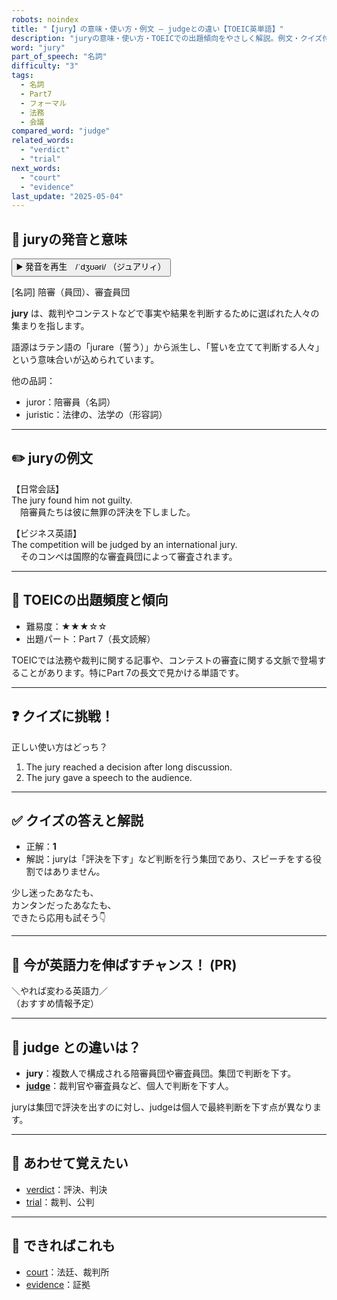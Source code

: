 ```yaml
---
robots: noindex
title: "【jury】の意味・使い方・例文 ― judgeとの違い【TOEIC英単語】"
description: "juryの意味・使い方・TOEICでの出題傾向をやさしく解説。例文・クイズ付きでjudgeとの違いもわかりやすく学べます。"
word: "jury"
part_of_speech: "名詞"
difficulty: "3"
tags:
  - 名詞
  - Part7
  - フォーマル
  - 法務
  - 会議
compared_word: "judge"
related_words:
  - "verdict"
  - "trial"
next_words:
  - "court"
  - "evidence"
last_update: "2025-05-04"
---
```


## 🔰 juryの発音と意味

<button class="play-audio" onclick="playTTS('jury')">
  <span class="play-audio-main">
    ▶️ 発音を再生　/ˈdʒʊəri/
  </span>
  <span class="play-audio-sub">
    （ジュアリィ）
  </span>
</button>

[名詞] 陪審（員団）、審査員団

**jury** は、裁判やコンテストなどで事実や結果を判断するために選ばれた人々の集まりを指します。

語源はラテン語の「jurare（誓う）」から派生し、「誓いを立てて判断する人々」という意味合いが込められています。

他の品詞：  
- juror：陪審員（名詞）
- juristic：法律の、法学の（形容詞）

---

## ✏️ juryの例文

【日常会話】  
The jury found him not guilty.  
　陪審員たちは彼に無罪の評決を下しました。

【ビジネス英語】  
The competition will be judged by an international jury.  
　そのコンペは国際的な審査員団によって審査されます。

---

## 🎯 TOEICの出題頻度と傾向

- 難易度：★★★☆☆
- 出題パート：Part 7（長文読解）

TOEICでは法務や裁判に関する記事や、コンテストの審査に関する文脈で登場することがあります。特にPart 7の長文で見かける単語です。

---

## ❓ クイズに挑戦！

正しい使い方はどっち？

1. The jury reached a decision after long discussion.  
2. The jury gave a speech to the audience.

---

## ✅ クイズの答えと解説

- 正解：**1**
- 解説：juryは「評決を下す」など判断を行う集団であり、スピーチをする役割ではありません。

少し迷ったあなたも、  
カンタンだったあなたも、  
できたら応用も試そう👇️

---

## 🚀 今が英語力を伸ばすチャンス！ (PR)

<div class="info-center">
＼やれば変わる英語力／<br>  
（おすすめ情報予定）
</div>

---

## 🤔  judge との違いは？

- **jury**：複数人で構成される陪審員団や審査員団。集団で判断を下す。
- **[judge](/judge)**：裁判官や審査員など、個人で判断を下す人。

juryは集団で評決を出すのに対し、judgeは個人で最終判断を下す点が異なります。

---

## 🧩 あわせて覚えたい

- [verdict](/verdict)：評決、判決
- [trial](/trial)：裁判、公判

---

## 📖 できればこれも

- [court](/court)：法廷、裁判所
- [evidence](/evidence)：証拠

<!-- cvid: aid44_bid28 -->
